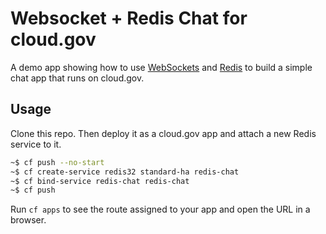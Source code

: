 # Websocket + Redis Chat for cloud.gov

A demo app showing how to use [WebSockets](https://socket.io/) and [Redis](https://redis.io/) to build a simple chat app that runs on cloud.gov.

## Usage

Clone this repo. Then deploy it as a cloud.gov app and attach a new Redis service to it.

```bash
~$ cf push --no-start
~$ cf create-service redis32 standard-ha redis-chat
~$ cf bind-service redis-chat redis-chat
~$ cf push
```

Run `cf apps` to see the route assigned to your app and open the URL in a browser.